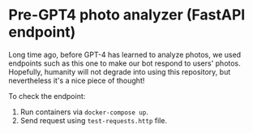 # Pre-GPT4 photo analyzer (FastAPI endpoint)

Long time ago, before GPT-4 has learned to analyze photos, we used endpoints such as this one to make our bot respond to users' photos. 
Hopefully, humanity will not degrade into using this repository, but nevertheless it's a nice piece of thought!

To check the endpoint:

1. Run containers via ```docker-compose up```.
2. Send request using ```test-requests.http``` file. 

